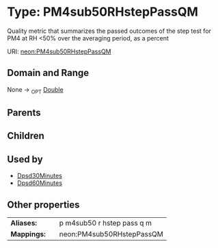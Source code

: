 
# Type: PM4sub50RHstepPassQM


Quality metric that summarizes the passed outcomes of the step test for PM4 at RH <50% over the averaging period, as a percent

URI: [neon:PM4sub50RHstepPassQM](https://data.neonscience.org/PM4sub50RHstepPassQM)


## Domain and Range

None ->  <sub>OPT</sub> [Double](types/Double.md)

## Parents


## Children


## Used by

 * [Dpsd30Minutes](Dpsd30Minutes.md)
 * [Dpsd60Minutes](Dpsd60Minutes.md)

## Other properties

|  |  |  |
| --- | --- | --- |
| **Aliases:** | | p m4sub50 r hstep pass q m |
| **Mappings:** | | neon:PM4sub50RHstepPassQM |

